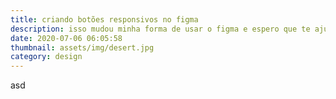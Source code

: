 ```yaml
---
title: criando botões responsivos no figma
description: isso mudou minha forma de usar o figma e espero que te ajude também
date: 2020-07-06 06:05:58
thumbnail: assets/img/desert.jpg
category: design
---
```

asd